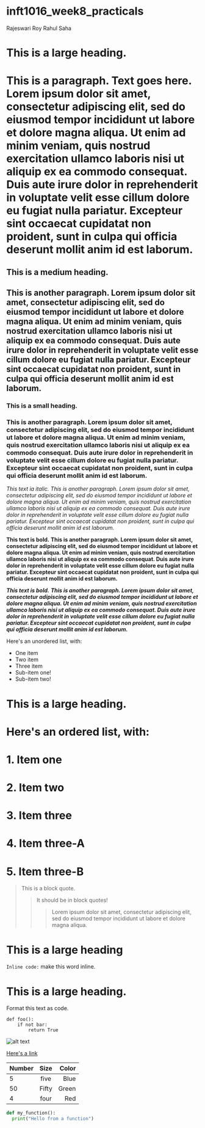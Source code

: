 # inft1016_week8_practicals

Rajeswari Roy
Rahul Saha
 # This is a large heading. 
 # This is a paragraph. Text goes here. Lorem ipsum dolor sit amet, consectetur adipiscing elit, sed do eiusmod tempor incididunt ut labore et dolore magna aliqua. Ut    enim ad minim veniam, quis nostrud exercitation ullamco laboris nisi ut aliquip ex ea commodo consequat. Duis aute irure dolor in reprehenderit in voluptate velit      esse cillum dolore eu fugiat nulla pariatur. Excepteur sint occaecat cupidatat non proident, sunt in culpa qui officia deserunt mollit anim id est laborum.
 
 
## This is a medium heading. 
## This is another paragraph. Lorem ipsum dolor sit amet, consectetur adipiscing elit, sed do eiusmod tempor incididunt ut labore et dolore magna aliqua. Ut enim ad minim veniam, quis nostrud exercitation ullamco laboris nisi ut aliquip ex ea commodo consequat. Duis aute irure dolor in reprehenderit in voluptate velit esse cillum dolore eu fugiat nulla pariatur. Excepteur sint occaecat cupidatat non proident, sunt in culpa qui officia deserunt mollit anim id est laborum.


### This is a small heading. 
### This is another paragraph. Lorem ipsum dolor sit amet, consectetur adipiscing elit, sed do eiusmod tempor incididunt ut labore et dolore magna aliqua. Ut enim ad minim veniam, quis nostrud exercitation ullamco laboris nisi ut aliquip ex ea commodo consequat. Duis aute irure dolor in reprehenderit in voluptate velit esse cillum dolore eu fugiat nulla pariatur. Excepteur sint occaecat cupidatat non proident, sunt in culpa qui officia deserunt mollit anim id est laborum.


*This text ia italic.* 
*This is another paragraph. Lorem ipsum dolor sit amet, consectetur adipiscing elit, sed do eiusmod tempor incididunt ut labore et dolore magna aliqua. Ut enim ad minim veniam, quis nostrud exercitation ullamco laboris nisi ut aliquip ex ea commodo consequat. Duis aute irure dolor in reprehenderit in voluptate velit esse cillum dolore eu fugiat nulla pariatur. Excepteur sint occaecat cupidatat non proident, sunt in culpa qui officia deserunt mollit anim id est laborum.*

**This text is bold.** 
**This is another paragraph. Lorem ipsum dolor sit amet, consectetur adipiscing elit, sed do eiusmod tempor incididunt ut labore et dolore magna aliqua. Ut enim ad minim veniam, quis nostrud exercitation ullamco laboris nisi ut aliquip ex ea commodo consequat. Duis aute irure dolor in reprehenderit in voluptate velit esse cillum dolore eu fugiat nulla pariatur. Excepteur sint occaecat cupidatat non proident, sunt in culpa qui officia deserunt mollit anim id est laborum.**

***This text is bold.*** 
***This is another paragraph. Lorem ipsum dolor sit amet, consectetur adipiscing elit, sed do eiusmod tempor incididunt ut labore et dolore magna aliqua. Ut enim ad minim veniam, quis nostrud exercitation ullamco laboris nisi ut aliquip ex ea commodo consequat. Duis aute irure dolor in reprehenderit in voluptate velit esse cillum dolore eu fugiat nulla pariatur. Excepteur sint occaecat cupidatat non proident, sunt in culpa qui officia deserunt mollit anim id est laborum.***

Here's an unordered list, with:
- One item
- Two item
- Three item
- Sub-item one!
- Sub-item two!
# This is a large heading.
# Here's an ordered list, with:
# 1. Item one
# 2. Item two
# 3. Item three
# 4. Item three-A
# 5. Item three-B
> This is a block quote.
> > It should be in block quotes!
> > > Lorem ipsum dolor sit amet, consectetur adipiscing elit, sed do eiusmod tempor incididunt ut labore et dolore magna aliqua.

# This is a large heading
`Inline code:` make this word inline. 

# This is a large heading.
Format this text as code.
```
def foo():
    if not bar:
        return True
```


![alt text](https://images.pexels.com/photos/1108099/pexels-photo-1108099.jpeg?auto=compress&cs=tinysrgb&w=1260&h=750&dpr=1.)

[Here's a link](https://fed.unisa.edu.au/adfs/ls/?client-request-id=5db52613-0e90-4008-a4d2-ac92c6275b84&username=&wa=wsignin1.0&wtrealm=urn%3afederation%3aMicrosoftOnline&wctx=estsredirect%3d2%26estsrequest%3drQQIARAA02I21DO0UjE2NzNPNjZM1bU0sEjWNUlJMtO1MDI11020SDFPNjcxSzU3NS4S4hIQVtsaO4GPw2HJpTWTjqlHt8xi5CnNyyxO1EtNKdVLLF3FqJRRUlJQbKWvn5Ovhyyjn1hakqGfn5mSrL-DkfECI-MLRsZVTHx-ZibGiZZmScmmacmmSbeY-P0dgeqMQER-UWZV6icmzrT8otz4gvziklnM_IZOFZaGTibOfqU5WSblZauYJWHWpRclFmTolWfmpeSXF-vlpZZsYlYxSzZKSUoxTdG1SDMz0DUxSzbRTTRPS9U1NE00tbQ0TktKTjQ9xSySX5Cal5miUFCUn5aZk6qQmpuYmXOBhfEVC48BsxUHB5cAgwSDAsMPFsZFrMAQ6Fv9o_914i2vRdtffknnYWQ4xapfZlqZkxGW5Vmp7xXmWOBrlOQUmplRoh1YZmmWa1ZVZZwXke8TYRmZ5VlkYmtpZTiBjfEDG2MHO8MuTiJC6wAvww--Fz-un9y39fxbj1f8OgV-LiWOJkFGeUWOXgVJWcUF4VVOlUZZBn6VOY4ekUbF2UFJ2UZB4R7hkaG2AA2#)





| Number        | Size           | Color  |
| ------------- |:--------------:| ------:|
| 5             | five           | Blue   |
| 50            | Fifty          | Green  |
| 4             | four           |   Red  |



```python
def my_function():
  print("Hello from a function")
```

